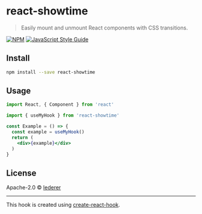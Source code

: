 # react-showtime

> Easily mount and unmount React components with CSS transitions.

[![NPM](https://img.shields.io/npm/v/react-showtime.svg)](https://www.npmjs.com/package/react-showtime) [![JavaScript Style Guide](https://img.shields.io/badge/code_style-standard-brightgreen.svg)](https://standardjs.com)

## Install

```bash
npm install --save react-showtime
```

## Usage

```jsx
import React, { Component } from 'react'

import { useMyHook } from 'react-showtime'

const Example = () => {
  const example = useMyHook()
  return (
    <div>{example}</div>
  )
}
```

## License

Apache-2.0 © [lederer](https://github.com/lederer)

---

This hook is created using [create-react-hook](https://github.com/hermanya/create-react-hook).
